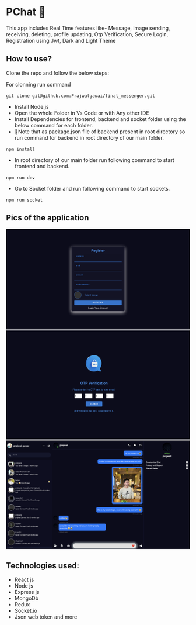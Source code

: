# PChat 💬

This app includes Real Time features like- Message, image sending, receiving, deleting, profile updating, Otp Verification, Secure Login, Registration using Jwt, Dark and Light Theme


## How to use?

Clone the repo and follow the below steps:

For clonning run command
 ```
git clone git@github.com:Prajwalgawai/final_messenger.git
 ```

- Install Node.js
- Open the whole Folder in Vs Code or with Any other IDE
- Install Dependencies for frontend, backend and socket folder using the below command for each folder.
- 📌Note that as package.json file of backend present in root directory so run command for backend in root directory of our main folder.

```
npm install
```

- In root directory of our main folder run following command to start frontend and backend.

```
npm run dev
```

- Go to Socket folder and run following command to start sockets.

```
npm run socket
```

## Pics of the application

<img src="./frontend/public/image/registration_messenger.png">
<img src="./frontend/public/image/messenger_otp.png">
<img src="./frontend/public/image/messenger.webp">

## Technologies used:

- React js
- Node js
- Express js
- MongoDb
- Redux
- Socket.io
- Json web token and more